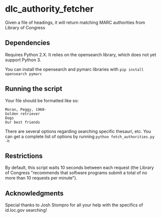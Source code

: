 # dlc_authority_fetcher
Given a file of headings, it will return matching MARC authorities from Library of Congress

## Dependencies

Requires Python 2.X.  It relies on the opensearch library, which does not yet support Python 3.

You can install the opensearch and pymarc libraries with `pip install opensearch pymarc`

## Running the script

Your file should be formatted like so:

    Moran, Peggy, 1960-
    Golden retriever
    Dogs
    Our best friends

There are several options regarding searching specific thesauri, etc.  You can get a complete list of options by running `python fetch_authorities.py -h`

## Restrictions

By default, this script waits 10 seconds between each request (the Library of Congress "recommends that software programs submit a total of no more than 10 requests per minute").

## Acknowledgments

Special thanks to Josh Stompro for all your help with the specifics of id.loc.gov searching!
